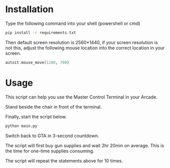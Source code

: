 # Installation

Type the following command into your shell (powershell or cmd)
```bash
pip install -r requirements.txt
```

Then default screen resolution is 2560\*1440, if your screen resolution is not this, adjust the following mouse location into the correct location in your screen.
```python
autoit.mouse_move(1280, 700)
```

# Usage

This script can help you use the Master Control Terminal in your Arcade.

Stand beside the chair in front of the terminal.

Finally, start the script below.

```bash
python main.py
```

Switch back to GTA in 3-second countdown.

The script will first buy gun supplies and wait 2hr 20min on average. This is the time for one-time supplies consuming.

The script will repeat the statements above for 10 times.
